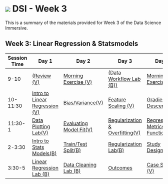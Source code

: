 # ![](https://ga-dash.s3.amazonaws.com/production/assets/logo-9f88ae6c9c3871690e33280fcf557f33.png) DSI - Week 3

This is a summary of the materials provided for Week 3 of the Data Science Immersive.

## Week 3: Linear Regression & Statsmodels


Session Time | Day 1 | Day 2 | Day 3 | Day 4 | Day 5
 --- | --- | --- | --- | ---  | ---
9-10 | [(Review (V)][3-1A]                          | [Morning Exercise (V)][3-2A]                    | [(Data Workflow Lab (B))][3-3A]                          | [Morning Exercise(B)][3-4A]    | [(Reflection)][3-5A]
10-11:30 | [Intro to Linear Regression (V)][3-1B]    | [Bias/Variance(V)][3-4C]   | [Feature Scaling (V) ][3-3B]                     | [Gradient Descent (B)][3-4B]    | [Stakeholder Analysis(V)][3-5B]
11:30-1 | [Data Plotting Lab(V)][3-1C]              | [Evaluating Model Fit(V)][3-2C]                | [Regularization & Overfitting(V)][3-3C]        | [Regression Metrics/Loss Functions(B)][3-2B]       | [Presenting to Stakeholders(V)][3-5C]
2-3:30 | [Intro to Stats Models(B)][3-1D]           | [Train/Test Split(B) ][3-2D]                    | [Regularization Lab(B)][3-3D]                  | [Study Design(V)][3-4D]        | [Python Lab(V)][3-5D]
3:30-5 | [Linear Regression Lab (B)][3-1E]           | [Data Cleaning Lab (B) ][3-2E]                   | [Outcomes][3-3E]                   | [Case Study (V)][3-4E]          | [Project 3: Review (V) ][3-5E]


[3-1A]: ./instructor-contributions/
[3-1B]: 1.1-lesson
[3-1C]: 1.2-lab
[3-1D]: 1.3-lesson
[3-1E]: 1.4-lab
[3-1F]: ./instructor-contributions/

[3-2A]: ./instructor-contributions/
[3-2B]: 2.1-lesson
[3-2C]: 2.2-lab
[3-2D]: 2.3-lesson
[3-2E]: 2.4-lab
[3-2F]: ./instructor-contributions/

[3-3A]: #
[3-3B]: 3.1-lesson
[3-3C]: 3.2-lesson
[3-3D]: 3.3-lab
[3-3E]: 3.4-lab
[3-3F]: ./instructor-contributions/

[3-4A]: ./instructor-contributions/
[3-4B]: 4.1-lesson
[3-4C]: 4.2-lesson
[3-4D]: 4.3-lesson
[3-4E]: 4.4-lab
[3-4F]: ./instructor-contributions/

[3-5A]: ../recurring-materials/reflection
[3-5B]: 5.1-lesson
[3-5C]: 5.2-lab
[3-5D]: ./instructor-contributions/
[3-5E]: ../recurring-materials/project-show-and-tell
[3-5F]: ./instructor-contributions/
